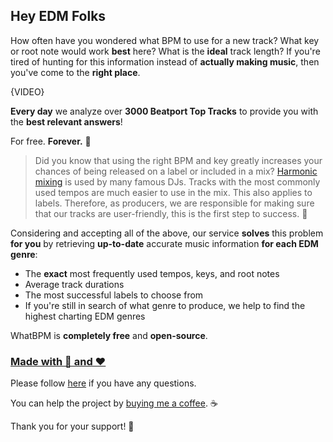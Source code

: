 ## Hey EDM Folks

How often have you wondered what BPM to use for a new track?
What key or root note would work **best** here?
What is the **ideal** track length?
If you're tired of hunting for this information instead of **actually making music**, then you've come to the **right place**.

{VIDEO}

**Every day** we analyze over **3000 Beatport Top Tracks** to provide you with the **best relevant answers**!

For free. **Forever.** 🎉

> Did you know that using the right BPM and key greatly increases your chances of being released on a label or included in a mix? [Harmonic mixing] is used by many famous DJs. Tracks with the most commonly used tempos are much easier to use in the mix. This also applies to labels. Therefore, as producers, we are responsible for making sure that our tracks are user-friendly, this is the first step to success. 🚀

Considering and accepting all of the above, our service **solves** this problem **for you** by retrieving **up-to-date** accurate music information **for each EDM genre**:
- The **exact** most frequently used tempos, keys, and root notes
- Average track durations
- The most successful labels to choose from
- If you're still in search of what genre to produce, we help to find the highest charting EDM genres

WhatBPM is **completely free** and **open-source**.

### [Made with 🦀 and ❤️](https://github.com/sergree/whatbpm)

Please follow [here][FAQ] if you have any questions.

You can help the project by [buying me a coffee][BMC]. ☕

Thank you for your support! 💓

[Harmonic mixing]: https://mixedinkey.com/harmonic-mixing-guide/
[FAQ]: https://github.com/sergree/whatbpm/wiki/FAQ
[BMC]: https://boosty.to/sergree
